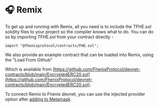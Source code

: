 # 🎧 Remix

To get up and running with Remix, all you need is to include the TFHE.sol solidity files to your project so the compiler knows what to do. You can do so by importing TFHE.sol from your contract directly -

```solidity
import "@fhenixprotocol/contracts/FHE.sol";
```

We also provide an example contract that can be loaded into Remix, using the "Load From Github"

[//]: # (Todo: Add images)

Which is available from [https://github.com/FhenixProtocol/devnet-contracts/blob/main/EncryptedERC20.sol](https://github.com/FhenixProtocol/devnet-contracts/blob/main/EncryptedERC20.sol).

To connect Remix to Fhenix devnet, you can use the injected provider option after [adding to Metamask](../overview/connecting-to-the-devnet.md).
